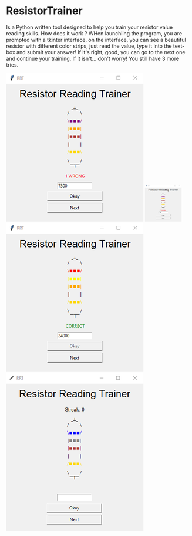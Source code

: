 # ResistorTrainer
Is a Python written tool designed to help you train your resistor value reading skills.
How does it work ?
WHen launchiing the program, you are prompted with a tkinter interface, on the interface, you can see a beautiful resistor with different color strips, just read the value, type it into the text-box and submit your answer! If it's right, good, you can go to the next one and continue your training. If it isn't... don't worry! You still have 3 more tries.

![Version 0.1 - Wrong Answer](https://github.com/SilentHealer584/ResistorTrainer/blob/main/example/image.png?raw=true)
<img src="https://github.com/SilentHealer584/ResistorTrainer/blob/main/example/image.png" width="100" height="100">
![Version 0.1 - Correct Answer](https://github.com/SilentHealer584/ResistorTrainer/blob/main/example/image1.png?raw=true)
![Version 0.2 - Streaks Added](https://github.com/SilentHealer584/ResistorTrainer/blob/main/example/image2.png?raw=true)

